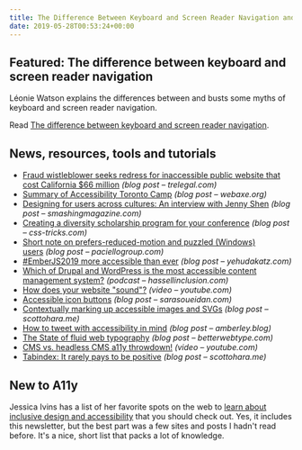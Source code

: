 ```yaml
---
title: The Difference Between Keyboard and Screen Reader Navigation and More
date: 2019-05-28T00:53:24+00:00
---
```


## Featured: The difference between keyboard and screen reader navigation

Léonie Watson explains the differences between and busts some myths of keyboard and screen reader navigation.

Read [The difference between keyboard and screen reader navigation](https://tink.uk/the-difference-between-keyboard-and-screen-reader-navigation/).

## News, resources, tools and tutorials

- [Fraud wistleblower seeks redress for inaccessible public website that cost California $66 million](https://www.trelegal.com/posts/fraud-whistleblower-seeks-redress-for-inaccessible-public-website-that-cost-california-66-million/) *(blog post – trelegal.com)*
- [Summary of Accessibility Toronto Camp](http://www.webaxe.org/summary-of-accessibility-toronto-camp/) *(blog post – webaxe.org)*
- [Designing for users across cultures: An interview with Jenny Shen](https://www.smashingmagazine.com/2019/05/designing-users-across-cultures-interview-jenny-shen/) *(blog post – smashingmagazine.com)*
- [Creating a diversity scholarship program for your conference](https://css-tricks.com/creating-a-diversity-scholarship-program-for-your-conference/) *(blog post – css-tricks.com)*
- [Short note on prefers-reduced-motion and puzzled (Windows) users](https://developer.paciellogroup.com/blog/2019/05/short-note-on-prefers-reduced-motion-and-puzzled-windows-users/) *(blog post – paciellogroup.com)*
- [#EmberJS2019 more accessible than ever](https://yehudakatz.com/2019/05/20/ember-2019/) *(blog post – yehudakatz.com)*
- [Which of Drupal and WordPress is the most accessible content management system?](https://www.hassellinclusion.com/blog/drupal-and-wordpress-accessibility-comparison-2019/) *(podcast – hassellinclusion.com)*
- [How does your website "sound"?](https://www.youtube.com/watch?v=yKYA-7tczuk) *(video – youtube.com)*
- [Accessible icon buttons](https://www.sarasoueidan.com/blog/accessible-icon-buttons/) *(blog post – sarasoueidan.com)*
- [Contextually marking up accessible images and SVGs](https://www.scottohara.me/blog/2019/05/22/contextual-images-svgs-and-a11y.html) *(blog post – scottohara.me)*
- [How to tweet with accessibility in mind](https://amberley.blog/2019-05-21-accessible-tweeting/) *(blog post – amberley.blog)*
- [The State of fluid web typography](https://betterwebtype.com/articles/2019/05/14/the-state-of-fluid-web-typography/) *(blog post – betterwebtype.com)*
- [CMS vs. headless CMS a11y throwdown!](https://www.youtube.com/watch?v=8lrmC8ZIGPY) *(video – youtube.com)*
- [Tabindex: It rarely pays to be positive](https://www.scottohara.me/blog/2019/05/25/tabindex.html) *(blog post – scottohara.me)*

## New to A11y

Jessica Ivins has a list of her favorite spots on the web to [learn about inclusive design and accessibility](https://medium.com/@jessicaivins/my-favorite-resources-for-learning-inclusive-design-and-accessibility-b8f24d5a90df?source=friends_link&sk=626e600ce8293e2ecc94daf8a65015a9) that you should check out. Yes, it includes this newsletter, but the best part was a few sites and posts I hadn't read before. It's a nice, short list that packs a lot of knowledge.
